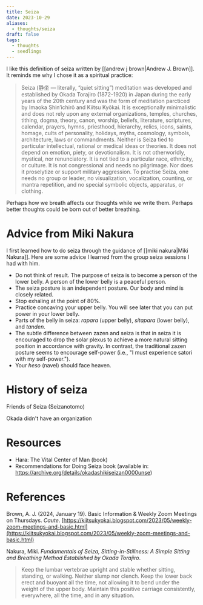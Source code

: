 ```yaml
---
title: Seiza
date: 2023-10-29
aliases:
  - thoughts/seiza
draft: false
tags:
  - thoughts
  - seedlings
---
```

I like this definition of seiza written by [[andrew j brown|Andrew J. Brown]]. It reminds me why I chose it as a spiritual practice:

>Seiza (静坐 — literally, “quiet sitting”) meditation was developed and established by Okada Torajiro (1872-1920) in Japan during the early years of the 20th century and was the form of meditation parcticed by Imaoka Shin’ichirō and Kiitsu Kyōkai. It is exceptionally minimalistic and does not rely upon any external organizations, temples, churches, tithing, dogma, theory, canon, worship, beliefs, literature, scriptures, calendar, prayers, hymns, priesthood, hierarchy, relics, icons, saints, homage, cults of personality, holidays, myths, cosmology, symbols, architecture, laws or commandments. Neither is Seiza tied to particular intellectual, rational or medical ideas or theories. It does not depend on emotion, piety, or devotionalism. It is not otherworldly, mystical, nor renunciatory. It is not tied to a particular race, ethnicity, or culture. It is not congressional and needs no pilgrimage. Nor does it proselytize or support military aggression. To practise Seiza, one needs no group or leader, no visualization, vocalization, counting, or mantra repetition, and no special symbolic objects, apparatus, or clothing.

Perhaps how we breath affects our thoughts while we write them. Perhaps better thoughts could be born out of better breathing.

# Advice from Miki Nakura

I first learned how to do seiza through the guidance of [[miki nakura|Miki Nakura]]. Here are some advice I learned from the group seiza sessions I had with him.

- Do not think of result. The purpose of seiza is to become a person of the lower belly. A person of the lower belly is a peaceful person.
- The seiza posture is an independent posture. Our body and mind is closely related.
- Stop exhaling at the point of 80%.
- Practice concaving your upper belly. You will see later that you can put power in your lower belly.
- Parts of the belly in seiza: *rapara* (upper belly), *sitapara* (lower belly), and *tanden*.
- The subtle difference between zazen and seiza is that in seiza it is encouraged to drop the solar plexus to achieve a more natural sitting position in accordance with gravity. In contrast, the traditional zazen posture seems to encourage self-power (i.e., "I must experience satori with my self-power.").
- Your *heso* (navel) should face heaven.

# History of seiza

Friends of Seiza (Seizanotomo)

Okada didn't have an organization

# Resources

- Hara: The Vital Center of Man (book)
- Recommendations for Doing Seiza book (available in: https://archive.org/details/okadashikiseizan0000unse)

# References

Brown, A. J. (2024, January 19). Basic Information & Weekly Zoom Meetings on Thursdays. _Caute_. [https://kiitsukyokai.blogspot.com/2023/05/weekly-zoom-meetings-and-basic.html](https://kiitsukyokai.blogspot.com/2023/05/weekly-zoom-meetings-and-basic.html)

Nakura, Miki. _Fundamentals of Seiza, Sitting-in-Stillness: A Simple Sitting and Breathing Method Established by Okada Torajiro_.

>Keep the lumbar vertebrae upright and stable whether sitting, standing, or walking. Neither slump nor clench. Keep the lower back erect and buoyant all the time, not allowing it to bend under the weight of the upper body. Maintain this positive carriage consistently, everywhere, all the time, and in any situation.